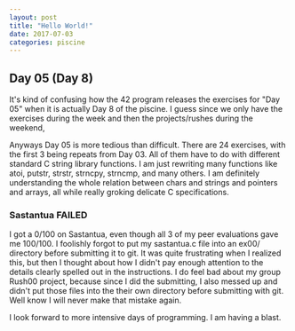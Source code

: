 ```yaml
---
layout: post
title: "Hello World!"
date: 2017-07-03
categories: piscine
---
```


## Day 05 (Day 8)

It's kind of confusing how the 42 program releases the exercises for "Day 05" when it is actually Day 8 of the piscine. I guess since we only have the exercises during the week and then the projects/rushes during the weekend,

Anyways Day 05 is more tedious than difficult. There are 24 exercises, with the first 3 being repeats from Day 03. All of them have to do with different standard C string library functions. I am just rewriting many functions like atoi, putstr, strstr, strncpy, strncmp, and many others. I am definitely understanding the whole relation between chars and strings and pointers and arrays, all while really groking delicate C specifications.

### Sastantua FAILED

I got a 0/100 on Sastantua, even though all 3 of my peer evaluations gave me 100/100. I foolishly forgot to put my sastantua.c file into an ex00/ directory before submitting it to git. It was quite frustrating when I realized this, but then I thought about how I didn't pay enough attention to the details clearly spelled out in the instructions. I do feel bad about my group Rush00 project, because since I did the submitting, I also messed up and didn't put those files into the their own directory before submitting with git. Well know I will never make that mistake again.

I look forward to more intensive days of programming. I am having a blast.